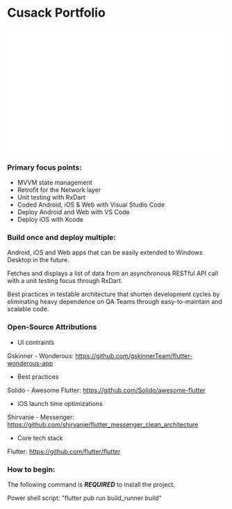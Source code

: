 # Cusack Portfolio

![Demo Animation](https://github.com/jmcusac/CuSoft-Flutter-Portfolio/blob/main/graphics/Flutter-Animation.gif?raw=true)
  
### Primary focus points:

* MVVM state management
* Retrofit for the Network layer
* Unit testing with RxDart
* Coded Android, iOS & Web with Visual Studio Code
* Deploy Android and Web with VS Code 
* Deploy iOS with Xcode
  
### Build once and deploy multiple:

Android, iOS and Web apps that can be easily extended to Windows Desktop in the future.

Fetches and displays a list of data from an asynchronous RESTful API call with a unit testing focus through RxDart.

Best practices in testable architecture that shorten development cycles by eliminating heavy dependence on QA Teams through easy-to-maintain and scalable code.

### Open-Source Attributions

* UI contraints

Gskinner - Wonderous: https://github.com/gskinnerTeam/flutter-wonderous-app

* Best practices

Solido - Awesome Flutter: https://github.com/Solido/awesome-flutter

* iOS launch time optimizations
  
Shirvanie - Messenger: https://github.com/shirvanie/flutter_messenger_clean_architecture

* Core tech stack
  
Flutter: https://github.com/flutter/flutter

### How to begin:

The following command is **_REQUIRED_** to install the project.

Power shell script: "flutter pub run build_runner build"
